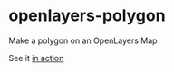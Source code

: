 # openlayers-polygon
Make a polygon on an OpenLayers Map

See it [in action](https://ncar.github.io/openlayers-polygon/)
